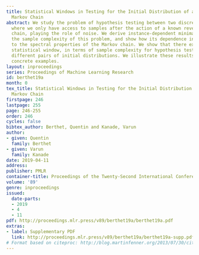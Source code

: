 ```yaml
---
title: Statistical Windows in Testing for the Initial Distribution of a Reversible
  Markov Chain
abstract: We study the problem of hypothesis testing between two discrete distributions,
  where we only have access to samples after the action of a known reversible Markov
  chain, playing the role of noise. We derive instance-dependent minimax rates for
  the sample complexity of this problem, and show how its dependence in time is related
  to the spectral properties of the Markov chain. We show that there exists a wide
  statistical window, in terms of sample complexity for hypothesis testing between
  different pairs of initial distributions. We illustrate these results in several
  concrete examples.
layout: inproceedings
series: Proceedings of Machine Learning Research
id: berthet19a
month: 0
tex_title: Statistical Windows in Testing for the Initial Distribution of a Reversible
  Markov Chain
firstpage: 246
lastpage: 255
page: 246-255
order: 246
cycles: false
bibtex_author: Berthet, Quentin and Kanade, Varun
author:
- given: Quentin
  family: Berthet
- given: Varun
  family: Kanade
date: 2019-04-11
address: 
publisher: PMLR
container-title: Proceedings of the Twenty-Second International Conference on Artificial Intelligence and Statistics
volume: '89'
genre: inproceedings
issued:
  date-parts:
  - 2019
  - 4
  - 11
pdf: http://proceedings.mlr.press/v89/berthet19a/berthet19a.pdf
extras:
- label: Supplementary PDF
  link: http://proceedings.mlr.press/v89/berthet19a/berthet19a-supp.pdf
# Format based on citeproc: http://blog.martinfenner.org/2013/07/30/citeproc-yaml-for-bibliographies/
---
```

